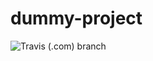 # dummy-project

![Travis (.com) branch](https://img.shields.io/travis/com/2105624/dummy-project/master?label=Build%20Master)
